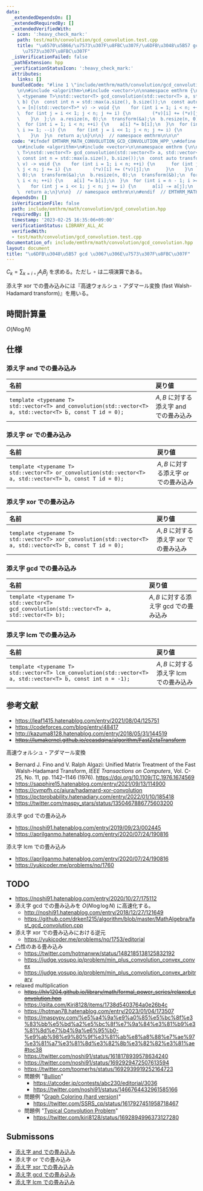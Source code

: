 ```yaml
---
data:
  _extendedDependsOn: []
  _extendedRequiredBy: []
  _extendedVerifiedWith:
  - icon: ':heavy_check_mark:'
    path: test/math/convolution/gcd_convolution.test.cpp
    title: "\u6570\u5B66/\u7573\u307F\u8FBC\u307F/\u6DFB\u3048\u5B57 gcd \u3067\u306E\
      \u7573\u307F\u8FBC\u307F"
  _isVerificationFailed: false
  _pathExtension: hpp
  _verificationStatusIcon: ':heavy_check_mark:'
  attributes:
    links: []
  bundledCode: "#line 1 \"include/emthrm/math/convolution/gcd_convolution.hpp\"\n\n\
    \n\n#include <algorithm>\n#include <vector>\n\nnamespace emthrm {\n\ntemplate\
    \ <typename T>\nstd::vector<T> gcd_convolution(std::vector<T> a, std::vector<T>\
    \ b) {\n  const int n = std::max(a.size(), b.size());\n  const auto transform\
    \ = [n](std::vector<T>* v) -> void {\n    for (int i = 1; i < n; ++i) {\n    \
    \  for (int j = i << 1; j < n; j += i) {\n        (*v)[i] += (*v)[j];\n      }\n\
    \    }\n  };\n  a.resize(n, 0);\n  transform(&a);\n  b.resize(n, 0);\n  transform(&b);\n\
    \  for (int i = 1; i < n; ++i) {\n    a[i] *= b[i];\n  }\n  for (int i = n - 1;\
    \ i >= 1; --i) {\n    for (int j = i << 1; j < n; j += i) {\n      a[i] -= a[j];\n\
    \    }\n  }\n  return a;\n}\n\n}  // namespace emthrm\n\n\n"
  code: "#ifndef EMTHRM_MATH_CONVOLUTION_GCD_CONVOLUTION_HPP_\n#define EMTHRM_MATH_CONVOLUTION_GCD_CONVOLUTION_HPP_\n\
    \n#include <algorithm>\n#include <vector>\n\nnamespace emthrm {\n\ntemplate <typename\
    \ T>\nstd::vector<T> gcd_convolution(std::vector<T> a, std::vector<T> b) {\n \
    \ const int n = std::max(a.size(), b.size());\n  const auto transform = [n](std::vector<T>*\
    \ v) -> void {\n    for (int i = 1; i < n; ++i) {\n      for (int j = i << 1;\
    \ j < n; j += i) {\n        (*v)[i] += (*v)[j];\n      }\n    }\n  };\n  a.resize(n,\
    \ 0);\n  transform(&a);\n  b.resize(n, 0);\n  transform(&b);\n  for (int i = 1;\
    \ i < n; ++i) {\n    a[i] *= b[i];\n  }\n  for (int i = n - 1; i >= 1; --i) {\n\
    \    for (int j = i << 1; j < n; j += i) {\n      a[i] -= a[j];\n    }\n  }\n\
    \  return a;\n}\n\n}  // namespace emthrm\n\n#endif  // EMTHRM_MATH_CONVOLUTION_GCD_CONVOLUTION_HPP_\n"
  dependsOn: []
  isVerificationFile: false
  path: include/emthrm/math/convolution/gcd_convolution.hpp
  requiredBy: []
  timestamp: '2023-02-25 16:35:06+09:00'
  verificationStatus: LIBRARY_ALL_AC
  verifiedWith:
  - test/math/convolution/gcd_convolution.test.cpp
documentation_of: include/emthrm/math/convolution/gcd_convolution.hpp
layout: document
title: "\u6DFB\u3048\u5B57 gcd \u3067\u306E\u7573\u307F\u8FBC\u307F"
---
```


$C_k = \sum_{k = i \circ j} A_i B_j$ を求める。ただし $\circ$ は二項演算である。

添え字 xor での畳み込みには『高速ウォルシュ・アダマール変換 (fast Walsh-Hadamard transform)』を用いる。


## 時間計算量

$O(N\log{N})$


## 仕様

### 添え字 and での畳み込み

|名前|戻り値|
|:--|:--|
|`template <typename T>`<br>`std::vector<T> and_convolution(std::vector<T> a, std::vector<T> b, const T id = 0);`|$A, B$ に対する添え字 and での畳み込み|


### 添え字 or での畳み込み

|名前|戻り値|
|:--|:--|
|`template <typename T>`<br>`std::vector<T> or_convolution(std::vector<T> a, std::vector<T> b, const T id = 0);`|$A, B$ に対する添え字 or での畳み込み|


### 添え字 xor での畳み込み

|名前|戻り値|
|:--|:--|
|`template <typename T>`<br>`std::vector<T> xor_convolution(std::vector<T> a, std::vector<T> b, const T id = 0);`|$A, B$ に対する添え字 xor での畳み込み|


### 添え字 gcd での畳み込み

|名前|戻り値|
|:--|:--|
|`template <typename T>`<br>`std::vector<T> gcd_convolution(std::vector<T> a, std::vector<T> b);`|$A, B$ に対する添え字 gcd での畳み込み|


### 添え字 lcm での畳み込み

|名前|戻り値|
|:--|:--|
|`template <typename T>`<br>`std::vector<T> lcm_convolution(std::vector<T> a, std::vector<T> b, const int n = -1);`|$A, B$ に対する添え字 lcm での畳み込み|


## 参考文献

- https://leaf1415.hatenablog.com/entry/2021/08/04/125751
- https://codeforces.com/blog/entry/48417
- http://kazuma8128.hatenablog.com/entry/2018/05/31/144519
- ~~https://lumakernel.github.io/ecasdqina/algorithm/FastZetaTransform~~

高速ウォルシュ・アダマール変換
- Bernard J. Fino and V. Ralph Algazi: Unified Matrix Treatment of the Fast Walsh-Hadamard Transform, *IEEE Transactions on Computers*, Vol. C-25, No. 11, pp. 1142–1146 (1976). https://doi.org/10.1109/TC.1976.1674569
- https://sapphire15.hatenablog.com/entry/2021/09/13/114900
- https://cympfh.cc/aiura/hadamard-xor-convolution
- https://pctprobability.hatenadiary.com/entry/2022/01/10/185418
- https://twitter.com/maspy_stars/status/1350467886775603200

添え字 gcd での畳み込み
- https://noshi91.hatenablog.com/entry/2019/09/23/002445
- https://aprilganmo.hatenablog.com/entry/2020/07/24/190816

添え字 lcm での畳み込み
- https://aprilganmo.hatenablog.com/entry/2020/07/24/190816
- https://yukicoder.me/problems/no/1760


## TODO

- https://noshi91.hatenablog.com/entry/2020/10/27/175112
- 添え字 gcd での畳み込みを $O(N\log{\log{N}})$ に高速化する。
  - http://noshi91.hatenablog.com/entry/2018/12/27/121649
  - https://github.com/drken1215/algorithm/blob/master/MathAlgebra/fast_gcd_convolution.cpp
- 添え字 xor での畳み込みにおける逆元
  - https://yukicoder.me/problems/no/1753/editorial
- 凸性のある畳み込み
  - https://twitter.com/hotmanww/status/1482185138125832192
  - https://judge.yosupo.jp/problem/min_plus_convolution_convex_convex
  - https://judge.yosupo.jp/problem/min_plus_convolution_convex_arbitrary
- relaxed multiplication
  - ~~https://hly1204.github.io/library/math/formal_power_series/relaxed_convolution.hpp~~
  - https://qiita.com/Kiri8128/items/1738d5403764a0e26b4c
  - https://hotman78.hatenablog.com/entry/2023/01/04/173507
  - https://maspypy.com/%e5%a4%9a%e9%a0%85%e5%bc%8f%e3%83%bb%e5%bd%a2%e5%bc%8f%e7%9a%84%e3%81%b9%e3%81%8d%e7%b4%9a%e6%95%b0-%e9%ab%98%e9%80%9f%e3%81%ab%e8%a8%88%e7%ae%97%e3%81%a7%e3%81%8d%e3%82%8b%e3%82%82%e3%81%ae#toc38
  - https://twitter.com/noshi91/status/1618178939578634240
  - https://twitter.com/noshi91/status/1692929472507613594
  - https://twitter.com/toomerhs/status/1692939919252164723
  - 問題例 "[Bullion](https://atcoder.jp/contests/abc230/tasks/abc230_h)"
    - https://atcoder.jp/contests/abc230/editorial/3036
    - https://twitter.com/noshi91/status/1466764432961585166
  - 問題例 "[Graph Coloring (hard version)](https://codeforces.com/contest/1792/problem/F2)"
    - https://twitter.com/SSRS_cp/status/1617927451958718467
  - 問題例 "[Typical Convolution Problem](https://atcoder.jp/contests/abc315/tasks/abc315_h)"
    - https://twitter.com/kiri8128/status/1692894996373127280


## Submissons

- [添え字 and での畳み込み](https://judge.yosupo.jp/submission/32176)
- 添え字 or での畳み込み
- [添え字 xor での畳み込み](https://judge.yosupo.jp/submission/32459)
- [添え字 gcd での畳み込み](https://judge.yosupo.jp/submission/79257)
- [添え字 lcm での畳み込み](https://judge.yosupo.jp/submission/79261)
